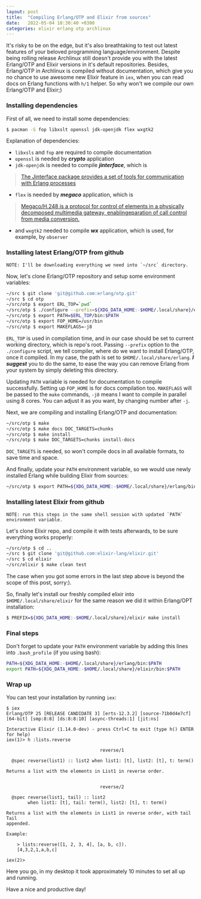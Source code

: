 ```yaml
---
layout: post
title:  "Compiling Erlang/OTP and Elixir from sources"
date:   2022-05-04 18:30:40 +0300
categories: elixir erlang otp archlinux
---
```

It's risky to be on the edge, but it's also breathtaking to test out latest features of your
beloved programming language/environment. Despite being rolling release Archlinux still doesn't
provide you with the latest Erlang/OTP and Elixir versions in it's default repositories. Besides,
Erlang/OTP in Archlinux is compiled without documentation, which give you no chance to use awesome
new Elixir feature in `iex`, when you can read docs on Erlang functions with `h/1` helper. So why
won't we compile our own Erlang/OTP and Elixir;)

### Installing dependencies
First of all, we need to install some dependencies:
```bash
$ pacman -S fop libxslt openssl jdk-openjdk flex wxgtk2
```

Explanation of dependencies:
- `libxsls` and `fop` are required to compile documentation
- `openssl` is needed by _**crypto**_ application
- `jdk-openjdk` is needed to compile _**jinterface**_, which is

> [The Jinterface package provides a set of tools for communication with Erlang
> processes](https://www.erlang.org/doc/apps/jinterface/jinterface_users_guide.html)

- `flex` is needed by _**megaco**_ application, which is

> [Megaco/H.248 is a protocol for control of elements in a physically decomposed multimedia
> gateway, enablingeparation of call control from media
> conversion.](https://www.erlang.org/doc/apps/megaco/megaco_intro.html)

- and `wxgtk2` needed to compile _**wx**_ application, which is used, for example, by `observer`

### Installing latest Erlang/OTP from github
    NOTE: I'll be downloading everything we need into `~/src` directory.

Now, let's clone Erlang/OTP repository and setup some environment variables:
```bash
~/src $ git clone 'git@github.com:erlang/otp.git'
~/src $ cd otp
~/src/otp $ export ERL_TOP=`pwd`
~/src/otp $ ./configure --prefix=${XDG_DATA_HOME:-$HOME/.local/share}/erlang
~/src/otp $ export PATH=$ERL_TOP/bin:$PATH
~/src/otp $ export FOP_HOME=/usr/bin
~/src/otp $ export MAKEFLAGS=-j8
```

`ERL_TOP` is used in compilation time, and in our case should be set to current working directory,
which is repo's root. Passing `--prefix` option to the `./configure` script, we tell compiler,
where do we want to install Erlang/OTP, once it compiled. In my case, the path is set to
`$HOME/.local/share/erlang`. _**I suggest**_ you to do the same, to ease the way you can
remove Erlang from your system by simply deleting this directory.

Updating `PATH` variable is needed for documentation to compile
successfully.
Setting up `FOP_HOME` is for docs compilation too.  `MAKEFLAGS` will be passed to the `make`
commands, `-j8` means I want to compile in parallel using 8 cores. You can adjust it as you want,
by changing number after `-j`.

Next, we are compiling and installing Erlang/OTP and documentation:
```bash
~/src/otp $ make
~/src/otp $ make docs DOC_TARGETS=chunks
~/src/otp $ make install
~/src/otp $ make DOC_TARGETS=chunks install-docs
```

`DOC_TARGETS` is needed, so won't compile docs in all available formats, to save time and space.

And finally, update your `PATH` environment variable, so we would use newly installed Erlang while
building Elixir from sources:
```bash
~/src/otp $ export PATH=${XDG_DATA_HOME:-$HOME/.local/share}/erlang/bin:$PATH
```

### Installing latest Elixir from github
    NOTE: run this steps in the same shell session with updated `PATH` environment variable.

Let's clone Elixir repo, and compile it with tests afterwards, to be sure everything works
properly:
```bash
~/src/otp $ cd ..
~/src $ git clone 'git@github.com:elixir-lang/elixir.git'
~/src $ cd elixir
~/src/elixir $ make clean test
```

The case when you got some errors in the last step above is beyond the scope of this post, sorry:).

So, finally let's install our freshly compiled elixir into `$HOME/.local/share/elixir` for the
same reason we did it within Erlang/OPT installation:
```bash
$ PREFIX=${XDG_DATA_HOME:-$HOME/.local/share}/elixir make install
```

### Final steps
Don't forget to update your `PATH` environment variable by adding this lines into `.bash_profile`
(if you using bash):
```bash
PATH=${XDG_DATA_HOME:-$HOME/.local/share}/erlang/bin:$PATH
export PATH=${XDG_DATA_HOME:-$HOME/.local/share}/elixir/bin:$PATH
```

### Wrap up
You can test your installation by running `iex`:
```
$ iex
Erlang/OTP 25 [RELEASE CANDIDATE 3] [erts-12.3.2] [source-71b0d4e7cf] [64-bit] [smp:8:8] [ds:8:8:10] [async-threads:1] [jit:ns]

Interactive Elixir (1.14.0-dev) - press Ctrl+C to exit (type h() ENTER for help)
iex(1)> h :lists.reverse

                                   reverse/1

  @spec reverse(list1) :: list2 when list1: [t], list2: [t], t: term()

Returns a list with the elements in List1 in reverse order.


                                   reverse/2

  @spec reverse(list1, tail) :: list2
        when list1: [t], tail: term(), list2: [t], t: term()

Returns a list with the elements in List1 in reverse order, with tail Tail
appended.

Example:

    > lists:reverse([1, 2, 3, 4], [a, b, c]).
    [4,3,2,1,a,b,c]

iex(2)>
```
Here you go, in my desktop it took approximately 10 minutes to set all up and running.

Have a nice and productive day!
